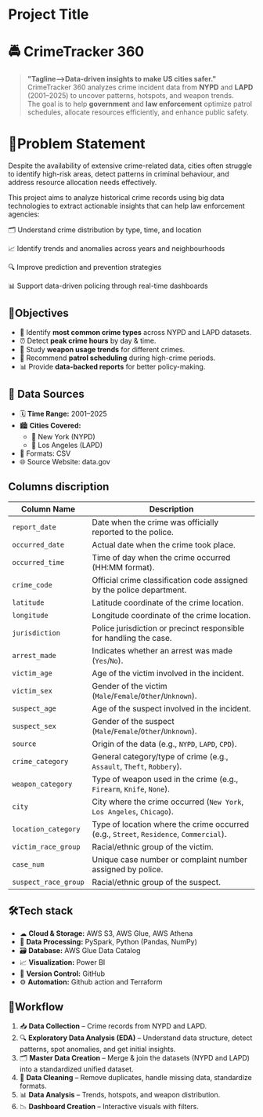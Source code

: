 
# Project Title


# 🚔 CrimeTracker 360

> **"Tagline-->Data-driven insights to make US cities safer."**  
CrimeTracker 360 analyzes crime incident data from **NYPD** and **LAPD** (2001–2025) to uncover patterns, hotspots, and weapon trends.  
The goal is to help **government** and **law enforcement** optimize patrol schedules, allocate resources efficiently, and enhance public safety.

# 📌Problem Statement

Despite the availability of extensive crime-related data, cities often struggle to identify high-risk areas, detect patterns in criminal behaviour, and address resource allocation needs effectively.

This project aims to analyze historical crime records using big data technologies to extract actionable insights that can help law enforcement agencies:

🗂 Understand crime distribution by type, time, and location

📈 Identify trends and anomalies across years and neighbourhoods

🔍 Improve prediction and prevention strategies

📊 Support data-driven policing through real-time dashboards

## 🎯Objectives
- 📍 Identify **most common crime types** across NYPD and LAPD datasets.  
- ⏰ Detect **peak crime hours** by day & time.  
- 🔫 Study **weapon usage trends** for different crimes.  
- 🚓 Recommend **patrol scheduling** during high-crime periods.  
- 📊 Provide **data-backed reports** for better policy-making.


## 📂 Data Sources
- 🗓 **Time Range:** 2001–2025  
- 🏙 **Cities Covered:**  
  - 🗽 New York (NYPD)  
  - 🌴 Los Angeles (LAPD)  
- 📄 Formats: CSV  
- 🌐 Source Website: data.gov
## Columns discription
| **Column Name**        | **Description** |
|------------------------|-----------------|
| `report_date`          | Date when the crime was officially reported to the police. |
| `occurred_date`        | Actual date when the crime took place. |
| `occurred_time`        | Time of day when the crime occurred (HH:MM format). |
| `crime_code`           | Official crime classification code assigned by the police department. |
| `latitude`             | Latitude coordinate of the crime location. |
| `longitude`            | Longitude coordinate of the crime location. |
| `jurisdiction`         | Police jurisdiction or precinct responsible for handling the case. |
| `arrest_made`          | Indicates whether an arrest was made (`Yes`/`No`). |
| `victim_age`           | Age of the victim involved in the incident. |
| `victim_sex`           | Gender of the victim (`Male`/`Female`/`Other`/`Unknown`). |
| `suspect_age`          | Age of the suspect involved in the incident. |
| `suspect_sex`          | Gender of the suspect (`Male`/`Female`/`Other`/`Unknown`). |
| `source`               | Origin of the data (e.g., `NYPD`, `LAPD`, `CPD`). |
| `crime_category`       | General category/type of crime (e.g., `Assault`, `Theft`, `Robbery`). |
| `weapon_category`      | Type of weapon used in the crime (e.g., `Firearm`, `Knife`, `None`). |
| `city`                 | City where the crime occurred (`New York`, `Los Angeles`, `Chicago`). |
| `location_category`    | Type of location where the crime occurred (e.g., `Street`, `Residence`, `Commercial`). |
| `victim_race_group`    | Racial/ethnic group of the victim. |
| `case_num`             | Unique case number or complaint number assigned by police. |
| `suspect_race_group`   | Racial/ethnic group of the suspect. |

## 🛠Tech stack


- ☁ **Cloud & Storage:** AWS S3, AWS Glue, AWS Athena  
- 🔄 **Data Processing:** PySpark, Python (Pandas, NumPy)  
- 🗃 **Database:** AWS Glue Data Catalog 
- 📈 **Visualization:** Power BI 
- 🧾 **Version Control:** GitHub  
- ⚙ **Automation:** Github action and Terraform
## 🔄Workflow

1. 📥 **Data Collection** – Crime records from NYPD and LAPD.  
2. 🔍 **Exploratory Data Analysis (EDA)** – Understand data structure, detect patterns, spot anomalies, and get initial insights.
3. 🗂 **Master Data Creation** – Merge & join the datasets (NYPD and LAPD) into a standardized unified dataset.
4. 🧹 **Data Cleaning** – Remove duplicates, handle missing data, standardize formats.  
5. 📊 **Data Analysis** – Trends, hotspots, and weapon distribution.  
6. 📉 **Dashboard Creation** – Interactive visuals with filters.  
